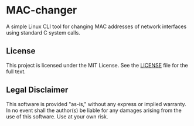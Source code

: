 # MAC-changer

A simple Linux CLI tool for changing MAC addresses of network interfaces using standard C system calls.

## License

This project is licensed under the MIT License. See the [LICENSE](LICENSE) file for the full text.

## Legal Disclaimer

This software is provided "as-is," without any express or implied warranty. In no event shall the author(s) be liable for any damages arising from the use of this software. Use at your own risk.


